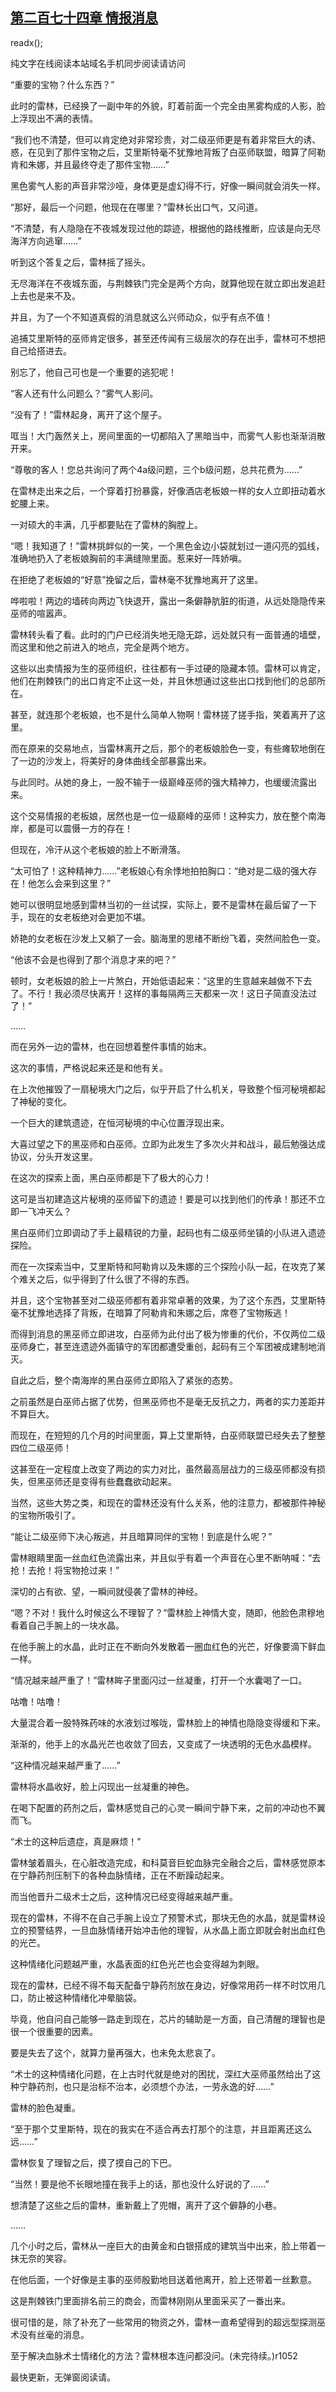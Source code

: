 ## [第二百七十四章 情报消息](https://www.xxbiquge.com/11_11222/8849846.html)
readx();

  纯文字在线阅读本站域名手机同步阅读请访问

  “重要的宝物？什么东西？”

  此时的雷林，已经换了一副中年的外貌，盯着前面一个完全由黑雾构成的人影，脸上浮现出不满的表情。

  “我们也不清楚，但可以肯定绝对非常珍贵，对二级巫师更是有着非常巨大的诱、惑，在见到了那件宝物之后，艾里斯特毫不犹豫地背叛了白巫师联盟，暗算了阿勒肯和朱娜，并且最终夺走了那件宝物……”

  黑色雾气人影的声音非常沙哑，身体更是虚幻得不行，好像一瞬间就会消失一样。

  “那好，最后一个问题，他现在在哪里？”雷林长出口气，又问道。

  “不清楚，有人隐隐在不夜城发现过他的踪迹，根据他的路线推断，应该是向无尽海洋方向逃窜……”

  听到这个答复之后，雷林摇了摇头。

  无尽海洋在不夜城东面，与荆棘铁门完全是两个方向，就算他现在就立即出发追赶上去也是来不及。

  并且，为了一个不知道真假的消息就这么兴师动众，似乎有点不值！

  追捕艾里斯特的巫师肯定很多，甚至还传闻有三级层次的存在出手，雷林可不想把自己给搭进去。

  别忘了，他自己可也是一个重要的逃犯呢！

  “客人还有什么问题么？”雾气人影问。

  “没有了！”雷林起身，离开了这个屋子。

  哐当！大门轰然关上，房间里面的一切都陷入了黑暗当中，而雾气人影也渐渐消散开来。

  “尊敬的客人！您总共询问了两个4a级问题，三个b级问题，总共花费为……”

  在雷林走出来之后，一个穿着打扮暴露，好像酒店老板娘一样的女人立即扭动着水蛇腰上来。

  一对硕大的丰满，几乎都要贴在了雷林的胸膛上。

  “嗯！我知道了！”雷林挑衅似的一笑，一个黑色金边小袋就划过一道闪亮的弧线，准确地扔入了老板娘胸前的丰满缝隙里面。惹来好一阵娇嗔。

  在拒绝了老板娘的“好意”挽留之后，雷林毫不犹豫地离开了这里。

  哗啦啦！两边的墙砖向两边飞快退开，露出一条僻静肮脏的街道，从远处隐隐传来巫师的喧嚣声。

  雷林转头看了看。此时的门户已经消失地无隐无踪，远处就只有一面普通的墙壁，而这里和他之前进入的地点，完全是两个地方。

  这些以出卖情报为生的巫师组织，往往都有一手过硬的隐藏本领。雷林可以肯定，他们在荆棘铁门的出口肯定不止这一处，并且休想通过这些出口找到他们的总部所在。

  甚至，就连那个老板娘，也不是什么简单人物啊！雷林搓了搓手指，笑着离开了这里。

  而在原来的交易地点，当雷林离开之后，那个的老板娘脸色一变，有些瘫软地倒在了一边的沙发上，将美好的身体曲线全部暴露出来。

  与此同时。从她的身上，一股不输于一级巅峰巫师的强大精神力，也缓缓流露出来。

  这个交易情报的老板娘，居然也是一位一级巅峰的巫师！这种实力，放在整个南海岸，都是可以震慑一方的存在！

  但现在，冷汗从这个老板娘的脸上不断滑落。

  “太可怕了！这种精神力……”老板娘心有余悸地拍拍胸口：“绝对是二级的强大存在！他怎么会来到这里？”

  她可以很明显地感到雷林当初的一丝试探，实际上，要不是雷林在最后留了一下手，现在的女老板绝对会更加不堪。

  娇艳的女老板在沙发上又躺了一会。脑海里的思绪不断纷飞着，突然间脸色一变。

  “他该不会是也得到了那个消息才来的吧？”

  顿时，女老板娘的脸上一片煞白，开始低语起来：“这里的生意越来越做不下去了。不行！我必须尽快离开！这样的事每隔两三天都来一次！这日子简直没法过了！”

  ……

  而在另外一边的雷林，也在回想着整件事情的始末。

  这次的事情，严格说起来还是和他有关。

  在上次他摧毁了一扇秘境大门之后，似乎开启了什么机关，导致整个恒河秘境都起了神秘的变化。

  一个巨大的建筑遗迹，在恒河秘境的中心位置浮现出来。

  大喜过望之下的黑巫师和白巫师。立即为此发生了多次火并和战斗，最后勉强达成协议，分头开发这里。

  在这次的探索上面，黑白巫师都是下了极大的心力！

  这可是当初建造这片秘境的巫师留下的遗迹！要是可以找到他们的传承！那还不立即一飞冲天么？

  黑白巫师们立即调动了手上最精锐的力量，起码也有二级巫师坐镇的小队进入遗迹探险。

  而在一次探索当中，艾里斯特和阿勒肯以及朱娜的三个探险小队一起，在攻克了某个难关之后，似乎得到了什么很了不得的东西。

  并且，这个宝物甚至对二级巫师都有着非常卓著的效果，为了这个东西，艾里斯特毫不犹豫地选择了背叛，在暗算了阿勒肯和朱娜之后，席卷了宝物叛逃！

  而得到消息的黑巫师立即进攻，白巫师为此付出了极为惨重的代价，不仅两位二级巫师身亡，甚至连遗迹外面镇守的军团都遭受重创，起码有三个军团被成建制地消灭。

  自此之后，整个南海岸的黑白巫师立即陷入了紧张的态势。

  之前虽然是白巫师占据了优势，但黑巫师也不是毫无反抗之力，两者的实力差距并不算巨大。

  而现在，在短短的几个月的时间里面，算上艾里斯特，白巫师联盟已经失去了整整四位二级巫师！

  这甚至在一定程度上改变了两边的实力对比，虽然最高层战力的三级巫师都没有损失，但黑巫师还是变得有些蠢蠢欲动起来。

  当然，这些大势之类，和现在的雷林还没有什么关系，他的注意力，都被那件神秘的宝物所吸引了。

  “能让二级巫师下决心叛逃，并且暗算同伴的宝物！到底是什么呢？”

  雷林眼睛里面一丝血红色流露出来，并且似乎有着一个声音在心里不断呐喊：“去抢！去抢！将宝物抢过来！”

  深切的占有欲、望，一瞬间就侵袭了雷林的神经。

  “嗯？不对！我什么时候这么不理智了？”雷林脸上神情大变，随即，他脸色肃穆地看着自己手腕上的一块水晶。

  在他手腕上的水晶，此时正在不断向外发散着一圈血红色的光芒，好像要滴下鲜血一样。

  “情况越来越严重了！”雷林眸子里面闪过一丝凝重，打开一个水囊喝了一口。

  咕噜！咕噜！

  大量混合着一股特殊药味的水液划过喉咙，雷林脸上的神情也隐隐变得缓和下来。

  渐渐的，他手上的水晶光芒也收敛了回去，又变成了一块透明的无色水晶模样。

  “这种情况越来越严重了……”

  雷林将水晶收好，脸上闪现出一丝凝重的神色。

  在喝下配置的药剂之后，雷林感觉自己的心灵一瞬间宁静下来，之前的冲动也不翼而飞。

  “术士的这种后遗症，真是麻烦！”

  雷林皱着眉头，在心脏改造完成，和科莫音巨蛇血脉完全融合之后，雷林感觉原本在宁静药剂压制下的各种血脉情绪，正在不断躁动起来。

  而当他晋升二级术士之后，这种情况已经变得越来越严重。

  现在的雷林，不得不在自己手腕上设立了预警术式，那块无色的水晶，就是雷林设立的预警结界，一旦血脉情绪开始冲击他的理智，从水晶上面立即就会射出血红色的光芒。

  这种情绪化问题越严重，水晶表面的红色光芒也会变得越为刺眼。

  现在的雷林，已经不得不每天配备宁静药剂放在身边，好像常用药一样不时饮用几口，防止被这种情绪化冲晕脑袋。

  毕竟，他自问自己能够一路走到现在，芯片的辅助是一方面，自己清醒的理智也是很一个很重要的因素。

  要是失去了这个，就算力量再强大，也未免太悲哀了。

  “术士的这种情绪化问题，在上古时代就是绝对的困扰，深红大巫师虽然给出了这种宁静药剂，也只是治标不治本，必须想个办法，一劳永逸的好……”

  雷林的脸色凝重。

  “至于那个艾里斯特，现在的我实在不适合再去打那个的注意，并且距离还这么远……”

  雷林恢复了理智之后，摸了摸自己的下巴。

  “当然！要是他不长眼地撞在我手上的话，那也没什么好说的了……”

  想清楚了这些之后的雷林，重新戴上了兜帽，离开了这个僻静的小巷。

  ……

  几个小时之后，雷林从一座巨大的由黄金和白银搭成的建筑当中出来，脸上带着一抹无奈的笑容。

  在他后面，一个好像是主事的巫师殷勤地目送着他离开，脸上还带着一丝歉意。

  这是荆棘铁门里面排名前三的商会，而雷林刚刚从里面采买了一番出来。

  很可惜的是，除了补充了一些常用的物资之外，雷林一直希望得到的超远型探测巫术没有丝毫的消息。

  至于解决血脉术士情绪化的方法？雷林根本连问都没问。(未完待续。)r1052

  最快更新，无弹窗阅读请。
